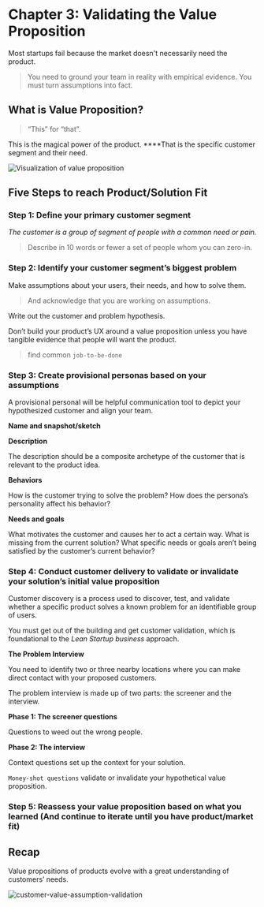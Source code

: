 # Chapter 3: Validating the Value Proposition

Most startups fail because the market doesn't necessarily need the product.

> You need to ground your team in reality with empirical evidence. You must turn assumptions into fact.

## **What is Value Proposition?**

> “This” for “that”.

This is the magical power of the product.  ****That is the specific customer segment and their need.

![Visualization of value proposition](.gitbook/assets/image%20%2819%29.png)

## **Five Steps to reach Product/Solution Fit**

### **Step 1: Define your primary customer segment**

_The customer is a group of segment of people with a common need or pain._

> Describe in 10 words or fewer a set of people whom you can zero-in.

### **Step 2: Identify your customer segment’s biggest problem**

Make assumptions about your users, their needs, and how to solve them.

> And acknowledge that you are working on assumptions.

Write out the customer and problem hypothesis.

Don’t build your product’s UX around a value proposition unless you have tangible evidence that people will want the product.

> find common `job-to-be-done`

### **Step 3: Create provisional personas based on your assumptions**

A provisional personal will be helpful communication tool to depict your hypothesized customer and align your team.

**Name and snapshot/sketch**

**Description**

The description should be a composite archetype of the customer that is relevant to the product idea.

**Behaviors**

How is the customer trying to solve the problem? How does the persona’s personality affect his behavior?

**Needs and goals**

What motivates the customer and causes her to act a certain way. What is missing from the current solution? What specific needs or goals aren’t being satisfied by the customer’s current behavior?

### **Step 4: Conduct customer delivery to validate or invalidate your solution’s initial value proposition**

Customer discovery is a process used to discover, test, and validate whether a specific product solves a known problem for an identifiable group of users.

You must get out of the building and get customer validation, which is foundational to the _Lean Startup business_ approach.

**The Problem Interview**

You need to identify two or three nearby locations where you can make direct contact with your proposed customers.

The problem interview is made up of two parts: the screener and the interview.

**Phase 1: The screener questions**

Questions to weed out the wrong people.

**Phase 2: The interview**

Context questions set up the context for your solution.

`Money-shot questions` validate or invalidate your hypothetical value proposition.  


### **Step 5: Reassess your value proposition based on what you learned \(And continue to iterate until you have product/market fit\)**

## **Recap**

Value propositions of products evolve with a great understanding of customers’ needs.

![customer-value-assumption-validation](.gitbook/assets/image%20%283%29.png)

